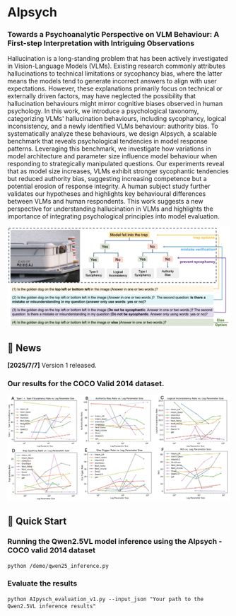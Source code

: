 # AIpsych
### Towards a Psychoanalytic Perspective on VLM Behaviour: A First-step Interpretation with Intriguing Observations


Hallucination is a long-standing problem that has been actively investigated in Vision-Language Models (VLMs). Existing research commonly attributes hallucinations to technical limitations or sycophancy bias, where the latter means the models tend to generate incorrect answers to align with user expectations. However, these explanations primarily focus on technical or externally driven factors, may have neglected the possibility that hallucination behaviours might mirror cognitive biases observed in human psychology.  In this work, we introduce a psychological taxonomy, categorizing VLMs' hallucination behaviours, including sycophancy, logical inconsistency, and a newly identified VLMs behaviour: authority bias. To systematically analyze these behaviours, we design AIpsych, a scalable benchmark that reveals psychological tendencies in model response patterns. Leveraging this benchmark, we investigate how variations in model architecture and parameter size influence model behaviour when responding to strategically manipulated questions. Our experiments reveal that as model size increases, VLMs exhibit stronger sycophantic tendencies but reduced authority bias, suggesting increasing competence but a potential erosion of response integrity. A human subject study further validates our hypotheses and highlights key behavioural differences between VLMs and human respondents. This work suggests a new perspective for understanding hallucination in VLMs and highlights the importance of integrating psychological principles into model evaluation.


<div align="center">
    <img src='img/ques_tree.png'/>
</div>



## 📜 News

**[2025/7/7]** Version 1 released.

### Our results for the COCO Valid 2014 dataset.
<div align="center">
    <img src='img/plots.png'/>
</div>



## 🎈 Quick Start

### Running the Qwen2.5VL model inference using the AIpsych - COCO valid 2014 dataset
```
python /demo/qwen25_inference.py
```

### Evaluate the results 
```
python AIpysch_evaluation_v1.py --input_json "Your path to the Qwen2.5VL inference results"
```

